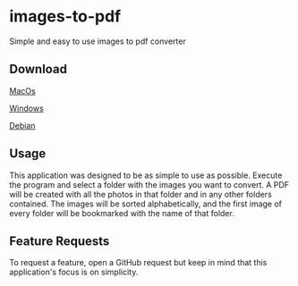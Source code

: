# images-to-pdf
Simple and easy to use images to pdf converter

## Download
<!-- TODO add downloads for linux mac and windows -->
[MacOs](https://github.com/OtavioPiza/images-to-pdf/raw/main/dist/images-to-pdf%5BMacOs%5D.zip)

[Windows](https://github.com/OtavioPiza/images-to-pdf/raw/main/dist/images-to-pdf%5Bwindows%5D.exe)

[Debian](https://github.com/OtavioPiza/images-to-pdf/raw/main/dist/images-to-pdf%5Blinux%5D.out)

## Usage
This application was designed to be as simple to use as possible. Execute the program and select a folder with the images you want to convert. A PDF will be created with all the photos in that folder and in any other folders contained. The images will be sorted alphabetically, and the first image of every folder will be bookmarked with the name of that folder.

## Feature Requests
To request a feature, open a GitHub request but keep in mind that this application's focus is on simplicity.